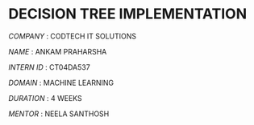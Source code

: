 # DECISION TREE IMPLEMENTATION

*COMPANY* : CODTECH IT SOLUTIONS

*NAME* : ANKAM PRAHARSHA

*INTERN ID* : CT04DA537

*DOMAIN* : MACHINE LEARNING

*DURATION* : 4 WEEKS

*MENTOR* : NEELA SANTHOSH
